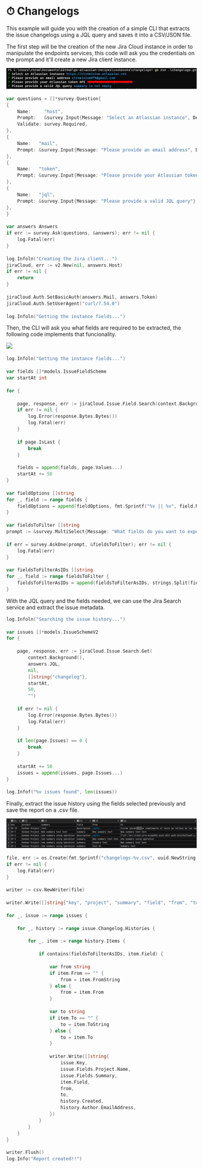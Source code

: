 # ⏱ Changelogs

This example will guide you with the creation of a simple CLI that extracts the issue changelogs using a JQL query and saves it into a CSV/JSON file.



The first step will be the creation of the new Jira Cloud instance in order to manipulate the endpoints services, this code will ask you the credentials on the prompt and it'll create a new Jira client instance.

![](<../.gitbook/assets/image (20).png>)

```go
var questions = []*survey.Question{
{
	Name:     "host",
	Prompt:   &survey.Input{Message: "Select an Atlassian instance", Default: os.Getenv("HOST")},
	Validate: survey.Required,
},
{
	Name:   "mail",
	Prompt: &survey.Input{Message: "Please provide an email address", Default: os.Getenv("MAIL")},
},
{
	Name:   "token",
	Prompt: &survey.Input{Message: "Please provide your Atlassian token API", Default: os.Getenv("TOKEN")},
},
{
	Name:   "jql",
	Prompt: &survey.Input{Message: "Please provide a valid JQL query"},
},
}

var answers Answers
if err := survey.Ask(questions, &answers); err != nil {
	log.Fatal(err)
}

log.Infoln("Creating the Jira client...")
jiraCloud, err := v2.New(nil, answers.Host)
if err != nil {
	return
}

jiraCloud.Auth.SetBasicAuth(answers.Mail, answers.Token)
jiraCloud.Auth.SetUserAgent("curl/7.54.0")

log.Infoln("Getting the instance fields...")
```

Then, the CLI will ask you what fields are required to be extracted, the following code implements that funcionality.

![](../.gitbook/assets/fields.gif)

```go
log.Infoln("Getting the instance fields...")

var fields []*models.IssueFieldScheme
var startAt int

for {

	page, response, err := jiraCloud.Issue.Field.Search(context.Background(), nil, startAt, 50)
	if err != nil {
		log.Error(response.Bytes.Bytes())
		log.Fatal(err)
	}

	if page.IsLast {
		break
	}

	fields = append(fields, page.Values...)
	startAt += 50
}

var fieldOptions []string
for _, field := range fields {
	fieldOptions = append(fieldOptions, fmt.Sprintf("%v || %v", field.Name, field.ID))
}

var fieldsToFilter []string
prompt := &survey.MultiSelect{Message: "What fields do you want to export?", Options: fieldOptions, PageSize: 20}

if err = survey.AskOne(prompt, &fieldsToFilter); err != nil {
	log.Fatal(err)
}

var fieldsToFilterAsIDs []string
for _, field := range fieldsToFilter {
	fieldsToFilterAsIDs = append(fieldsToFilterAsIDs, strings.Split(field, " || ")[1])
}
```

With the JQL query and the fields needed, we can use the Jira Search service and extract the issue metadata.

```go
log.Infoln("Searching the issue history...")

var issues []*models.IssueSchemeV2
for {

	page, response, err := jiraCloud.Issue.Search.Get(
		context.Background(),
		answers.JQL,
		nil,
		[]string{"changelog"},
		startAt,
		50,
		"")

	if err != nil {
		log.Error(response.Bytes.Bytes())
		log.Fatal(err)
	}

	if len(page.Issues) == 0 {
		break
	}

	startAt += 50
	issues = append(issues, page.Issues...)
}

log.Infof("%v issues found", len(issues))
```

&#x20;Finally, extract the issue history using the fields selected previously and save the report on a .csv file.

![](<../.gitbook/assets/image (19).png>)

```go
file, err := os.Create(fmt.Sprintf("changelogs-%v.csv", uuid.NewString()))
if err != nil {
	log.Fatal(err)
}

writer := csv.NewWriter(file)

writer.Write([]string{"key", "project", "summary", "field", "from", "to", "when", "who?"})

for _, issue := range issues {

	for _, history := range issue.Changelog.Histories {

		for _, item := range history.Items {

			if contains(fieldsToFilterAsIDs, item.Field) {

				var from string
				if item.From == "" {
					from = item.FromString
				} else {
					from = item.From
				}

				var to string
				if item.To == "" {
					to = item.ToString
				} else {
					to = item.To
				}

				writer.Write([]string{
					issue.Key,
					issue.Fields.Project.Name,
					issue.Fields.Summary,
					item.Field,
					from,
					to,
					history.Created,
					history.Author.EmailAddress,
				})
			}
		}
	}
}

writer.Flush()
log.Info("Report created!!")
```
